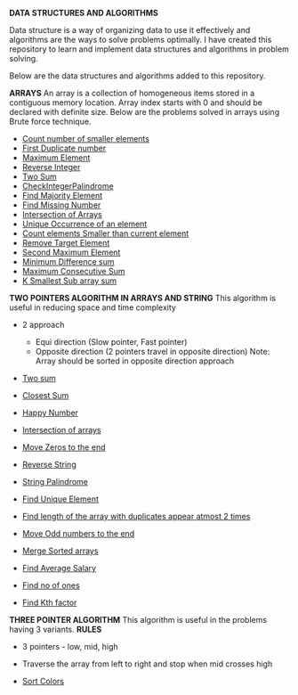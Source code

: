 **DATA STRUCTURES AND ALGORITHMS**

Data structure is a way of organizing data to use it effectively and algorithms are the ways to solve problems optimally.
I have created this repository to learn and implement data structures and algorithms in problem solving.

Below are the data structures and algorithms added to this repository.

**ARRAYS**
An array is a collection of homogeneous items stored in a contiguous memory location.
Array index starts with 0 and should be declared with definite size.
Below are the problems solved in arrays using Brute force technique.

* [Count number of smaller elements](https://github.com/VidhyaSankaranarayanan/DS-Algo-SelfPractice/blob/main/BruteForce/CountingElements.java)
* [First Duplicate number](https://github.com/VidhyaSankaranarayanan/DS-Algo-SelfPractice/blob/main/BruteForce/FirstDuplicateNumber.java)
* [Maximum Element](https://github.com/VidhyaSankaranarayanan/DS-Algo-SelfPractice/blob/main/BruteForce/MaximumElement.java)
* [Reverse Integer](https://github.com/VidhyaSankaranarayanan/DS-Algo-SelfPractice/blob/main/BruteForce/ReverseInteger.java)
* [Two Sum](https://github.com/VidhyaSankaranarayanan/DS-Algo-SelfPractice/blob/main/BruteForce/TwoSum.java)
* [CheckIntegerPalindrome](https://github.com/VidhyaSankaranarayanan/DS-Algo-SelfPractice/blob/main/BruteForce/CheckPalindrome.java)
* [Find Majority Element](https://github.com/VidhyaSankaranarayanan/DS-Algo-SelfPractice/blob/main/BruteForce/FindMajorityElement.java)
* [Find Missing Number](https://github.com/VidhyaSankaranarayanan/DS-Algo-SelfPractice/blob/main/BruteForce/FindMissingNumber.java)
* [Intersection of Arrays](https://github.com/VidhyaSankaranarayanan/DS-Algo-SelfPractice/blob/main/BruteForce/IntersectionOfArrays.java)
* [Unique Occurrence of an element](https://github.com/VidhyaSankaranarayanan/DS-Algo-SelfPractice/blob/main/BruteForce/UniqueOccurrence.java)
* [Count elements Smaller than current element](https://github.com/VidhyaSankaranarayanan/DS-Algo-SelfPractice/blob/main/BruteForce/NumbersSmallerThanCurrentElement.java)
* [Remove Target Element](https://github.com/VidhyaSankaranarayanan/DS-Algo-SelfPractice/blob/main/BruteForce/RemoveTargetElement.java)
* [Second Maximum Element](https://github.com/VidhyaSankaranarayanan/DS-Algo-SelfPractice/blob/main/BruteForce/SecondMaxElement.java)
* [Minimum Difference sum](https://github.com/VidhyaSankaranarayanan/DS-Algo-SelfPractice/blob/main/BruteForce/MinimumDifferenceSum.java)
* [Maximum Consecutive Sum](https://github.com/VidhyaSankaranarayanan/DS-Algo-SelfPractice/blob/main/BruteForce/MaxConsecutiveSum.java)
* [K Smallest Sub array sum](https://github.com/VidhyaSankaranarayanan/DS-Algo-SelfPractice/blob/main/BruteForce/KSmallestSubarraySum.java) 


**TWO POINTERS ALGORITHM IN ARRAYS AND STRING**
This algorithm is useful in reducing space and time complexity
* 2 approach
  * Equi direction (Slow pointer, Fast pointer)
  * Opposite direction (2 pointers travel in opposite direction)
    Note: Array should be sorted in opposite direction approach
    
* [Two sum](https://github.com/VidhyaSankaranarayanan/DS-Algo-SelfPractice/blob/main/Two%20Pointers/TwoSum.java)
* [Closest Sum](https://github.com/VidhyaSankaranarayanan/DS-Algo-SelfPractice/blob/main/Two%20Pointers/ClosestSum.java)
* [Happy Number](https://github.com/VidhyaSankaranarayanan/DS-Algo-SelfPractice/blob/main/Two%20Pointers/HappyNumber.java)
* [Intersection of arrays](https://github.com/VidhyaSankaranarayanan/DS-Algo-SelfPractice/blob/main/Two%20Pointers/IntersectionOfArrays.java)
* [Move Zeros to the end](https://github.com/VidhyaSankaranarayanan/DS-Algo-SelfPractice/blob/main/Two%20Pointers/MoveZerosToTheEnd.java)
* [Reverse String](https://github.com/VidhyaSankaranarayanan/DS-Algo-SelfPractice/blob/main/Two%20Pointers/ReverseString.java)
* [String Palindrome](https://github.com/VidhyaSankaranarayanan/DS-Algo-SelfPractice/blob/main/Two%20Pointers/StringPalindrome.java)
* [Find Unique Element](https://github.com/VidhyaSankaranarayanan/DS-Algo-SelfPractice/blob/main/Two%20Pointers/UniqueElement.java)
* [Find length of the array with duplicates appear atmost 2 times](https://github.com/VidhyaSankaranarayanan/DS-Algo-SelfPractice/blob/main/Two%20Pointers/DuplicatesAppearAtmost2Times.java)
* [Move Odd numbers to the end](https://github.com/VidhyaSankaranarayanan/DS-Algo-SelfPractice/blob/main/Two%20Pointers/MoveOddNumbers.java)
* [Merge Sorted arrays](https://github.com/VidhyaSankaranarayanan/DS-Algo-SelfPractice/blob/main/Two%20Pointers/MergeSortedArrays.java)
* [Find Average Salary](https://github.com/VidhyaSankaranarayanan/DS-Algo-SelfPractice/blob/main/Two%20Pointers/AverageSalary.java)
* [Find no of ones](https://github.com/VidhyaSankaranarayanan/DS-Algo-SelfPractice/blob/main/Two%20Pointers/FindNoOfOnes.java)
* [Find Kth factor](https://github.com/VidhyaSankaranarayanan/DS-Algo-SelfPractice/blob/main/Two%20Pointers/FindKthFactor.java)


**THREE POINTER ALGORITHM**
This algorithm is useful in the problems having 3 variants. 
**RULES**
  * 3 pointers - low, mid, high
  * Traverse the array from left to right and stop when mid crosses high
 
* [Sort Colors](https://github.com/VidhyaSankaranarayanan/DS-Algo-SelfPractice/blob/main/Two%20Pointers/SortColors.java)

